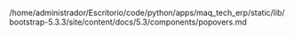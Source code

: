 /home/administrador/Escritorio/code/python/apps/maq_tech_erp/static/lib/bootstrap-5.3.3/site/content/docs/5.3/components/popovers.md